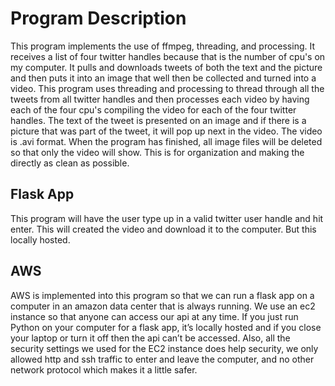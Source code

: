 # Program Description

This program implements the use of ffmpeg, threading, and processing. It receives a list of four twitter handles because that is the number of cpu's on my computer. It pulls and downloads tweets of both the text and the picture and then puts it into an image that well then be collected and turned into a video. This program uses threading and processing to thread through all the tweets from all twitter handles and then processes each video by having each of the four cpu's compiling the video for each of the four twitter handles. The text of the tweet is presented on an image and if there is a picture that was part of the tweet, it will pop up next in the video. The video is .avi format. When the program has finished, all image files will be deleted so that only the video will show. This is for organization and making the directly as clean as possible.

## Flask App

This program will have the user type up in a valid twitter user handle and hit enter. This will created the video and download it to the computer. But this locally hosted.

## AWS

AWS is implemented into this program so that we can run a flask app on a computer in an amazon data center that is always running. We use an ec2 instance so that anyone can access our api at any time. If you just run Python on your computer for a flask app, it’s locally hosted and if you close your laptop or turn it off then the api can’t be accessed. Also, all the security settings we used for the EC2 instance does help security, we only allowed http and ssh traffic to enter and leave the computer, and no other network protocol which makes it a little safer.
